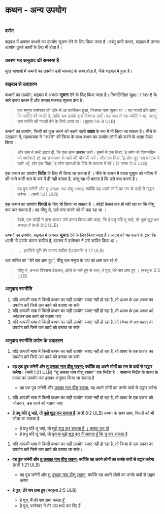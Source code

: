 # कथन - अन्य उपयोग

 #

### वर्णन

बाइबल में अक्सर कथनों का उपयोग सूचना देने के लिए किया जाता है। परंतु कभी कभार, बाइबल में उनका उपयोग दूसरे कार्यों के लिए भी होता है।

### कारण यह अनुवाद की समस्या है

कुछ भाषाओं में कथनों का उपयोग उसी मकसद के साथ होता है, जैसे बाइबल में हुआ है। 

### बाइबल से उदाहरण

कथनों का उपयोग, बाइबल में अक्सर **सूचना** देने के लिए किया जाता है। निम्नलिखित यूहéा 1:6-8 के सारे वाक्य कथन हैं और उनका मकसद सूचना देना है। 

>एक मनुष्य परमेश्वर की ओर से आ उपस्थित हुआ, जिसका नाम यूहन्ना था । यह गवाही देने आया, कि ज्योति की गवाही दे, ताकि सब उसके द्वारा विश्वास लाएँ। वह आप तो वह ज्योति न था, परन्तु उस ज्योति की गवाही देने के लिये आया था। (युहन्ना 1:6-8 ULB)

कथनों का उपयोग, किसी को कुछ करने को कहने वाली **आज्ञा** के रूप में भी किया जा सकता है। नीचे के उदाहरण में, महायाजक ने ‘‘करने’’ की क्रिया के साथ कथन का उपयोग लोगों को करने के आज्ञा देकर किया ।

> और उस ने उन्हें आज्ञा दी, कि एक काम **अवश्य** करो। तुममें से एक तिहार्इ लोग जो विश्रामदिन को आनेवाले _हों_, वह राजभवन के पहरे की चौकसी करें। और एक तिहार्इ लोग सूर नाम फाटक में ठहरे _रहें_, और एक तिहार्इ लोग पहरुओं के पीछे के फाटक में रहें। (2 राजा 11:5 ULB)

एक कथन का उपयोग **निर्देश** के लिए भी किया जा सकता है । नीचे के कथन में वक्ता यूसुफ को भविष्य में की जाने वाली बात के बारे में ही नही बताता है, परंतु यह भी बताता है कि उसे क्या करना है। 

>वह पुत्र जनेगी और _तू उसका नाम यीशु रखना_; क्योंकि वह अपने लोगों का उन के पापों से उद्धार करेगा । (मत्ती 1:21 ULB)

एक कथन का उपयोग **विनती** के लिए भी किया जा सकता है । कोढ़ी केवल कह ही नही रहा था कि यीशु क्या कर सकता है। वह यीशु से, उसे चंगा करने को भी कह रहा था ।

>देखो, एक कोढ़ी ने पास आकर उसे प्रणाम किया और कहा; कि हे प्रभु यदि तू चाहे, तो _मुझे शुद्ध कर सकता है_ (मत्ती 8:2 ULB)

कथनों का उपयोग, बाइबल में अक्सर **सूचना** देने के लिए किया जाता है। आदम को यह कहने के द्वारा कि धरती भी उसके कारण शापित है, वास्तव में परमेश्वर ने उसे शापित किया था। 

>.... इसलिये भूमि तेरे कारण शापित है;(उत्पत्ति 3:17 ULB)

उस व्यक्ति को ‘‘तेरे पाप क्षमा हुए’’, यीशु उस मनुष्य के पाप को क्षमा कर रहे थे

>यीशु ने, उनका विश्वास देखकर, झोले के मारे हुए से कहा; हे पुत्र, तेरे पाप क्षमा हुए । (मरकुस 2:5 ULB)

### अनुवाद रणनीति

1. यदि आपकी भाषा में किसी कथन का सही उपयोग स्पष्ट नही हो रहा है, तो _वाक्य के एक प्रकार_ का उपयोग करें जिसे उस कार्य को बताया जा सके
1. यदि आपकी भाषा में किसी कथन का सही उपयोग स्पष्ट नही हो रहा है, तो _वाक्य के एक प्रकार को जोड़कर_ उस कार्य को बताया जाए
1. यदि आपकी भाषा में किसी कथन का सही उपयोग स्पष्ट नही हो रहा है, तो _क्रिया के एक प्रकार_ का उपयोग करें जिसे उस कार्य को बताया जा सके

### अनुवाद रणनीति प्रयोग के उदाहरण

1. यदि आपकी भाषा में किसी कथन का सही उपयोग स्पष्ट नही हो रहा है, तो वाक्य के एक प्रकार का उपयोग करे जिसे उस कार्य को बताया जा सके

* **वह एक पुत्र जनेगी और <u>तू उसका नाम यीशु रखना</u>; क्योंकि वह अपने लोगों का उन के पापों से उद्धार करेगा।** (मत्ती 1:21 ULB) ‘‘तू उसका नाम यीशु रखना’’ एक निर्देश है । सामान्य निर्देश के वाक्य के प्रकार का उपयोग कर इसका अनुवाद किया जा सकता है

	* वह एक पुत्र जनेगी और <u>उसका नाम यीशु रखना</u>; वह अपने लोगों का उनके पापों से उद्धार करेगा

1. यदि आपकी भाषा में किसी कथन का सही उपयोग स्पष्ट नही हो रहा है, तो वाक्य के एक प्रकार को जोड़कर, उस कार्य को बताया जाए

* **हे प्रभु यदि तू चाहे, तो <u>मुझे शुद्ध कर सकता है</u>** (मत्ती 8:2 ULB) कथन के साथ साथ, विनती को भी जोड़ा जा सकता है

	* हे प्रभु यदि तू चाहे, तो <u>मुझे शुद्ध कर सकता है । कृपया कर दो</u>
	* हे प्रभु यदि तू चाहे, तो <u> कृपया मुझे शुद्ध कर मैं जानता हूँ कि तु कर सकता है</u>

1. यदि आपकी भाषा में किसी कथन का सही उपयोग स्पष्ट नही हो रहा है, तो क्रिया के एक प्रकार का उपयोग करें जिसे उस कार्य को बताया जा सके। 

* **वह पुत्र जनेगी और <u>तू उसका नाम यीशु रखना</u>; क्योंकि वह अपने लोगों का उनके पापों से उद्वार करेगा** (मत्ती 1:21 ULB)
	
	* वह पुत्र जनेगी और <u>तू उसका नाम यीशु रखना</u>; क्योंकि वह अपने लोगों का उनके पापों से उद्वार करेगा

* **हे पुत्र, तेरे पाप क्षमा हुए** (मरकुस 2:5 ULB)

	* हे पुत्र, मैं तेरे पाप क्षमा करता हूँ
	* हे पुत्र, परमेश्वर ने तेरे पाप क्षमा कर दिए हैं
